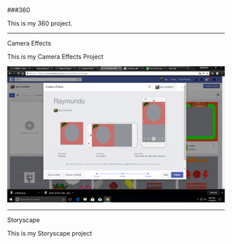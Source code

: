 ###360

This is my 360 project.

<script src="//360.vizor.io/scripts/embed.js" data-vizorurl="https://360.vizor.io/embed/v/3xo" ></script>

***

Camera Effects

This is my Camera Effects Project

![Raymundo](https://github.com/raymundomendoza/raymundomendoza.github.io/blob/master/Raymundo.PNG?raw=true "Optional Title")

***

Storyscape

This is my Storyscape project

<script src="//360.vizor.io/scripts/embed.js" data-vizorurl="https://patches.vizor.io/embed/raymundomendoza/name-copy-copy" ></script>

